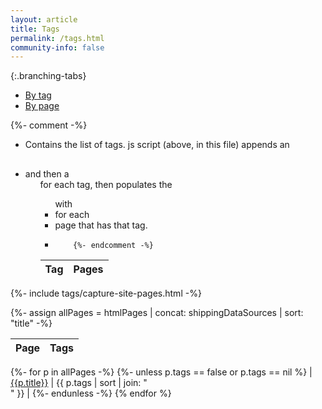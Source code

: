 ```yaml
---
layout: article
title: Tags
permalink: /tags.html
community-info: false
---
```


<script>
$.getJSON( "{{site.baseurl}}/data/tags.json", function( data ) {
  var items = [];
  $.each( data, function( i, item ) {
    $('#tags-table tbody')
      .append('<tr><td>' + i + '</td><td></td></tr>');

    $.each(item, function(i, item) {
      $('#tags-table tbody td:last')
        .append( '<a href="' + item.url + '">' + item.title + '</a><br />' );
    });
  });

});
</script>

<div class="branching-container">

{:.branching-tabs}
  * [By tag](#by-tag-tab)
  * [By page](#by-page-tab)

<div id="by-tag-tab">

{%- comment -%}
*   Contains the list of tags. js script (above, in this file) appends an <h2>
*   and then a <ul> for each tag, then populates the <ul> with <li> for each
*   page that has that tag.
*         {%- endcomment -%}
<div id="tags-container">

<table id="tags-table">
  <thead> <tr> <th>Tag</th> <th>Pages</th> </tr> </thead>
  <tbody> </tbody>
</table>
</div>

</div>

<div id="by-page-tab">

{%- include tags/capture-site-pages.html -%}

{%- assign allPages = htmlPages | concat: shippingDataSources | sort: "title" -%}

| Page | Tags |
|---|---|
{%- for p in allPages -%}
{%- unless p.tags == false or p.tags == nil %}
| [{{p.title}}]({{p.url}}) | {{ p.tags | sort | join: "<br />" }} |
{%- endunless -%}
{% endfor %}

</div>

</div>